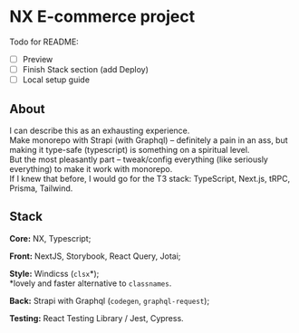 # NX E-commerce project

Todo for README:

- [ ] Preview
- [ ] Finish Stack section (add Deploy)
- [ ] Local setup guide

## About

I can describe this as an exhausting experience.<br/>
Make monorepo with Strapi (with Graphql) – definitely a pain in an ass, but making it type-safe (typescript) is something on a spiritual level.<br/>
But the most pleasantly part – tweak/config everything (like seriously everything) to make it work with monorepo.<br/>
If I knew that before, I would go for the T3 stack: TypeScript, Next.js, tRPC, Prisma, Tailwind.

## Stack

**Core:** NX, Typescript;

**Front:** NextJS, Storybook, React Query, Jotai;

**Style:** Windicss (`clsx`*);<br/>
*lovely and faster alternative to `classnames`.

**Back:** Strapi with Graphql (`codegen`, `graphql-request`);

**Testing:** React Testing Library / Jest, Cypress.
